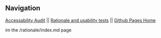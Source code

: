 ## Navigation 
[Accessability Audit](https://hluce1.github.io/week4/audit/) || [Rationale and usability tests](https://hluce1.github.io/week4/rationale/) || [Github Pages Home](https://hluce1.github.io/week4/)

im the /rationale/index.md page
